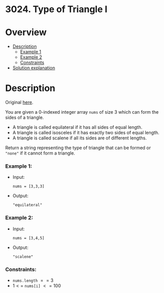 # 3024. Type of Triangle I

# Overview
- [Description](#description)
  - [Example 1](#example-1)
  - [Example 2](#example-2)
  - [Constraints](#constraints)
- [Solution explanation](#solution-explanation)

# Description
Original [here](https://leetcode.com/problems/type-of-triangle-ii/description/).

You are given a 0-indexed integer array `nums` of size 3 which can form the sides of a triangle.
- A triangle is called equilateral if it has all sides of equal length.
- A triangle is called isosceles if it has exactly two sides of equal length.
- A triangle is called scalene if all its sides are of different lengths.

Return a string representing the type of triangle that can be formed or `"none"` if it cannot form a triangle.

### Example 1:
- Input:
  ```
  nums = [3,3,3]
  ```
  
- Output:
  ```
  "equilateral"
  ```

### Example 2:
- Input:
  ```
  nums = [3,4,5]
  ```
  
- Output:
  ```
  "scalene"
  ```

### Constraints:
- `nums.length` $== 3$
- $1 <=$ `nums[i]` $<= 100$

